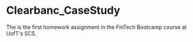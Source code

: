 # Clearbanc_CaseStudy
The is the first homework assignment in the FinTech Bootcamp course at UofT's SCS. 

